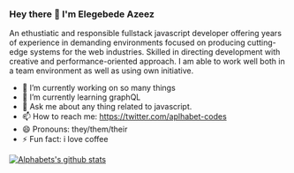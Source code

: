    ### Hey there 👋 I'm Elegebede Azeez
An ethustiatic and responsible fullstack javascript developer offering years of experience in demanding environments focused on producing cutting-edge systems for the web industries. Skilled in directing development with creative and performance-oriented approach. I am able to work well both in a team environment as well as using own initiative.

- 🔭 I’m currently working on so many things
- 🌱 I’m currently learning graphQL
- 💬 Ask me about any thing related to javascript.
- 📫 How to reach me: https://twitter.com/aplhabet-codes
- 😄 Pronouns: they/them/their
- ⚡ Fun fact: i love coffee

[![Alphabets's github stats](https://github-readme-stats.vercel.app/api?username=alphabet-codes)](https://github.com/alphabet-codes/github-readme-stats)
